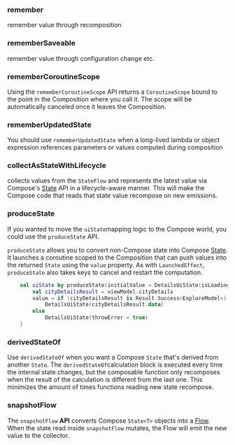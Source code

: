 ### remember

remember value through recomposition

### rememberSaveable

remember value through configuration change etc.

### rememberCoroutineScope

Using the `rememberCoroutineScope` API returns a `CoroutineScope` bound to the point in the Composition where you call it. The scope will be automatically canceled once it leaves the Composition.

### rememberUpdatedState

You should use `rememberUpdatedState` when a long-lived lambda or object expression references parameters or values computed during composition

### collectAsStateWithLifecycle

collects values from the `StateFlow` and represents the latest value via Compose's [State](https://developer.android.com/reference/kotlin/androidx/compose/runtime/State "‌") API in a lifecycle-aware manner. This will make the Compose code that reads that state value recompose on new emissions.

### produceState

If you wanted to move the `uiState`mapping logic to the Compose world, you could use the `produceState` API.

`produceState` allows you to convert non-Compose state into Compose [State](https://developer.android.com/reference/kotlin/androidx/compose/runtime/State "‌"). It launches a coroutine scoped to the Composition that can push values into the returned `State` using the `value` property. As with `LaunchedEffect`, `produceState` also takes keys to cancel and restart the computation.

```kotlin
    val uiState by produceState(initialValue = DetailsUiState(isLoading = true)) {
        val cityDetailsResult = viewModel.cityDetails
        value = if (cityDetailsResult is Result.Success<ExploreModel>)
            DetailsUiState(cityDetailsResult.data)
        else
            DetailsUiState(throwError = true)
    }
```

### derivedStateOf

Use `derivedStateOf` when you want a Compose `State` that's derived from another `State`. The `derivedStateOf`calculation block is executed every time the internal state changes, but the composable function only recomposes when the result of the calculation is different from the last one. This minimizes the amount of times functions reading new state recompose.

### snapshotFlow

The `snapshotFlow` **API** converts Compose `State<T>` objects into a [Flow](https://developer.android.com/kotlin/flow "‌"). When the state read inside `snapshotFlow` mutates, the Flow will emit the new value to the collector.
